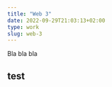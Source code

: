 ```yaml
---
title: "Web 3"
date: 2022-09-29T21:03:13+02:00
type: work
slug: web-3
---
```

Bla bla bla

## test

